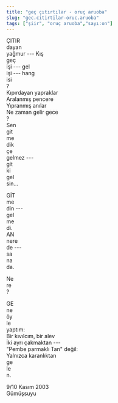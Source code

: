 ```yaml
---
title: "geç çıtırtılar - oruç aruoba"
slug: "gec.citirtilar-oruc.aruoba"
tags: ["şiir", "oruç aruoba","sayı:on"]
---
```


ÇITIR\
dayan\
yağmur --- Kış\
geç\
işi --- gel\
işi --- hang\
isi\
?\
Kıpırdayan yapraklar\
Aralanmış pencere\
Yıpranmış anılar\
Ne zaman gelir gece\
?\
Sen\
git\
me\
dik\
çe\
gelmez ---\
git\
ki\
gel\
sin...

GİT\
me\
din ---\
gel\
me\
di.\
AN\
nere\
de ---\
sa\
na\
da.

Ne\
re\
?

GE\
ne\
öy\
le\
yaptım:\
Bir kıvılcım, bir alev\
İki ayrı çakmaktan ---\
"Pembe parmaklı Tan" değil:\
Yalnızca karanlıktan\
ge\
le\
n.

9/10 Kasım 2003\
Gümüşsuyu
